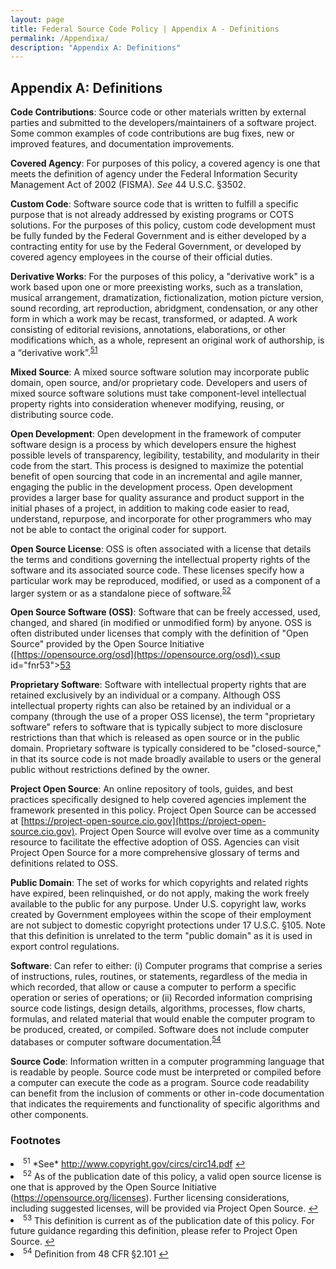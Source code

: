 ```yaml
---
layout: page
title: Federal Source Code Policy | Appendix A - Definitions
permalink: /Appendixa/
description: "Appendix A: Definitions"
---
```


## Appendix A: Definitions

**Code Contributions**: Source code or other materials written by external parties and submitted to the developers/maintainers of a software project. Some common examples of code contributions are bug fixes, new or improved features, and documentation improvements.

**Covered Agency**: For purposes of this policy, a covered agency is one that meets the definition of agency under the Federal Information Security Management Act of 2002 (FISMA). *See* 44 U.S.C. §3502.

**Custom Code**: Software source code that is written to fulfill a specific purpose that is not already addressed by existing programs or COTS solutions. For the purposes of this policy, custom code development must be fully funded by the Federal Government and is either developed by a contracting entity for use by the Federal Government, or developed by covered agency employees in the course of their official duties.

**Derivative Works**: For the purposes of this policy, a "derivative work" is a work based upon one or more preexisting works, such as a translation, musical arrangement, dramatization, fictionalization, motion picture version, sound recording, art reproduction, abridgment, condensation, or any other form in which a work may be recast, transformed, or adapted. A work consisting of editorial revisions, annotations, elaborations, or other modifications which, as a whole, represent an original work of authorship, is a “derivative work”.<sup id="fnr51"><a href="#fn51">51</a></sup>

**Mixed Source**: A mixed source software solution may incorporate public domain, open source, and/or proprietary code. Developers and users of mixed source software solutions must take component-level intellectual property rights into consideration whenever modifying, reusing, or distributing source code.

**Open Development**: Open development in the framework of computer software design is a process by which developers ensure the highest possible levels of transparency, legibility, testability, and modularity in their code from the start. This process is designed to maximize the potential benefit of open sourcing that code in an incremental and agile manner, engaging the public in the development process. Open development provides a larger base for quality assurance and product support in the initial phases of a project, in addition to making code easier to read, understand, repurpose, and incorporate for other programmers who may not be able to contact the original coder for support.

**Open Source License**: OSS is often associated with a license that details the terms and conditions governing the intellectual property rights of the software and its associated source code. These licenses specify how a particular work may be reproduced, modified, or used as a component of a larger system or as a standalone piece of software.<sup id="fnr52"><a href="#fn52">52</a></sup>

**Open Source Software (OSS)**: Software that can be freely accessed, used, changed, and shared (in modified or unmodified form) by anyone. OSS is often distributed under licenses that comply with the definition of "Open Source" provided by the Open Source Initiative ([https://opensource.org/osd](https://opensource.org/osd)).<sup id="fnr53"><a href="#fn53">53</a></sup>

**Proprietary Software**: Software with intellectual property rights that are retained exclusively by an individual or a company. Although OSS intellectual property rights can also be retained by an individual or a company (through the use of a proper OSS license), the term "proprietary software" refers to software that is typically subject to more disclosure restrictions than that which is released as open source or in the public domain. Proprietary software is typically considered to be "closed-source," in that its source code is not made broadly available to users or the general public without restrictions defined by the owner.

**Project Open Source**: An online repository of tools, guides, and best practices specifically designed to help covered agencies implement the framework presented in this policy. Project Open Source can be accessed at [https://project-open-source.cio.gov](https://project-open-source.cio.gov). Project Open Source will evolve over time as a community resource to facilitate the effective adoption of OSS. Agencies can visit Project Open Source for a more comprehensive glossary of terms and definitions related to OSS.

**Public Domain**: The set of works for which copyrights and related rights have expired, been relinquished, or do not apply, making the work freely available to the public for any purpose. Under U.S. copyright law, works created by Government employees within the scope of their employment are not subject to domestic copyright protections under 17 U.S.C. §105. Note that this definition is unrelated to the term "public domain" as it is used in export control regulations.

**Software**: Can refer to either: (i) Computer programs that comprise a series of instructions, rules, routines, or statements, regardless of the media in which recorded, that allow or cause a computer to perform a specific operation or series of operations; or (ii) Recorded information comprising source code listings, design details, algorithms, processes, flow charts, formulas, and related material that would enable the computer program to be produced, created, or compiled. Software does not include computer databases or computer software documentation.<sup id="fnr54"><a href="#fn54">54</a></sup>

**Source Code**: Information written in a computer programming language that is readable by people. Source code must be interpreted or compiled before a computer can execute the code as a program. Source code readability can benefit from the inclusion of comments or other in-code documentation that indicates the requirements and functionality of specific algorithms and other components.

### Footnotes
<li id="fn51"><sup>51</sup> *See* <a href="http://www.copyright.gov/circs/circ14.pdf">http://www.copyright.gov/circs/circ14.pdf</a> <a href="#fnr51">&#8617;</a></li>
<li id="fn52"><sup>52</sup> As of the publication date of this policy, a valid open source license is one that is approved by the Open Source Initiative (<a href="https://opensource.org/licenses">https://opensource.org/licenses</a>). Further licensing considerations, including suggested licenses, will be provided via Project Open Source. <a href="#fnr52">&#8617;</a></li>
<li id="fn53"><sup>53</sup> This definition is current as of the publication date of this policy. For future guidance regarding this definition, please refer to Project Open Source. <a href="#fnr53">&#8617;</a></li>
<li id="fn54"><sup>54</sup> Definition from 48 CFR §2.101 <a href="#fnr54">&#8617;</a></li>
